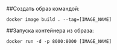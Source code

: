 ##Создать образ командой:
```commandline
docker image build . --tag=[IMAGE_NAME]
```

##Запуска контейнера из образа:
```commandline
docker run -d -p 8000:8000 [IMAGE_NAME]
```

